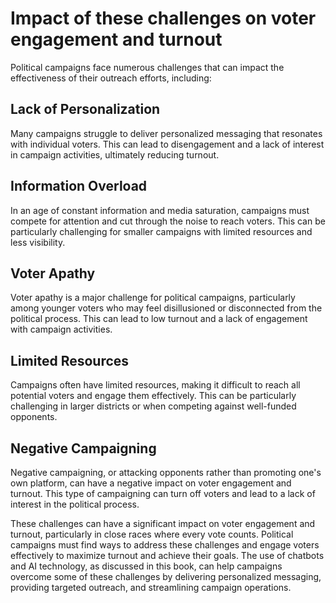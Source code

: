 Impact of these challenges on voter engagement and turnout
========================================================================================================

Political campaigns face numerous challenges that can impact the effectiveness of their outreach efforts, including:

Lack of Personalization
-----------------------

Many campaigns struggle to deliver personalized messaging that resonates with individual voters. This can lead to disengagement and a lack of interest in campaign activities, ultimately reducing turnout.

Information Overload
--------------------

In an age of constant information and media saturation, campaigns must compete for attention and cut through the noise to reach voters. This can be particularly challenging for smaller campaigns with limited resources and less visibility.

Voter Apathy
------------

Voter apathy is a major challenge for political campaigns, particularly among younger voters who may feel disillusioned or disconnected from the political process. This can lead to low turnout and a lack of engagement with campaign activities.

Limited Resources
-----------------

Campaigns often have limited resources, making it difficult to reach all potential voters and engage them effectively. This can be particularly challenging in larger districts or when competing against well-funded opponents.

Negative Campaigning
--------------------

Negative campaigning, or attacking opponents rather than promoting one's own platform, can have a negative impact on voter engagement and turnout. This type of campaigning can turn off voters and lead to a lack of interest in the political process.

These challenges can have a significant impact on voter engagement and turnout, particularly in close races where every vote counts. Political campaigns must find ways to address these challenges and engage voters effectively to maximize turnout and achieve their goals. The use of chatbots and AI technology, as discussed in this book, can help campaigns overcome some of these challenges by delivering personalized messaging, providing targeted outreach, and streamlining campaign operations.


